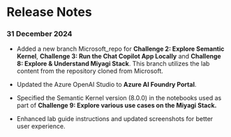 # Release Notes

### 31 December 2024

- Added a new branch Microsoft_repo for **Challenge 2: Explore Semantic Kernel**, **Challenge 3: Run the Chat Copilot App Locally** and **Challenge 8: Explore & Understand Miyagi Stack**. This branch utilizes the lab content from the repository cloned from Microsoft.

- Updated the Azure OpenAI Studio to **Azure AI Foundry Portal**.

- Specified the Semantic Kernel version (8.0.0) in the notebooks used as part of **Challenge 9: Explore various use cases on the Miyagi Stack.**

- Enhanced lab guide instructions and updated screenshots for better user experience.